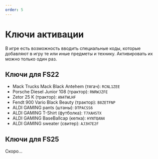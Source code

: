 ```yaml
---
order: 5
---
```


# Ключи активации

В игре есть возможность вводить специальные коды, которые добавляют в игру те или иные предметы и технику. Активировать их можно только один раз.

## Ключи для FS22

* Mack Trucks Mack Black Antehem (тягач): `RCNL1ZEE`
* Porsche Diesel Junior 108 (трактор): `RNRWJZFE`
* Zetor 25 K (трактор): `AN4TWLHF`
* Fendt 900 Vario Black Beauty (трактор): `B8ZETFNP`
* ALDI GAMING pants (штаны): `DTPACSS6`
* ALDI GAMING T-Shirt (футболка): `T7XAHSTX`
* ALDI GAMING BaseBallcap (кепка): `HYNTQAN4`
* ALDI GAMING sweater (свитер): `AJ3H7E2F`

## Ключи для FS25

Скоро...